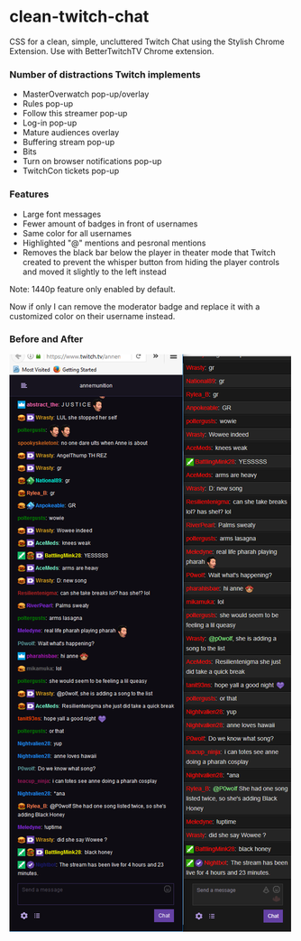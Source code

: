 # clean-twitch-chat
CSS for a clean, simple, uncluttered Twitch Chat using the Stylish Chrome Extension. Use with BetterTwitchTV Chrome extension.

### Number of distractions Twitch implements
* MasterOverwatch pop-up/overlay
* Rules pop-up
* Follow this streamer pop-up
* Log-in pop-up
* Mature audiences overlay
* Buffering stream pop-up
* Bits
* Turn on browser notifications pop-up
* TwitchCon tickets pop-up

### Features
* Large font messages
* Fewer amount of badges in front of usernames
* Same color for all usernames
* Highlighted "@" mentions and pesronal mentions
* Removes the black bar below the player in theater mode that Twitch created to prevent the whisper button from hiding the player controls and moved it slightly to the left instead

Note: 1440p feature only enabled by default.

Now if only I can remove the moderator badge and replace it with a customized color on their username instead.

### Before and After
![Alt text](/difference.png?raw=true "Optional Title")
